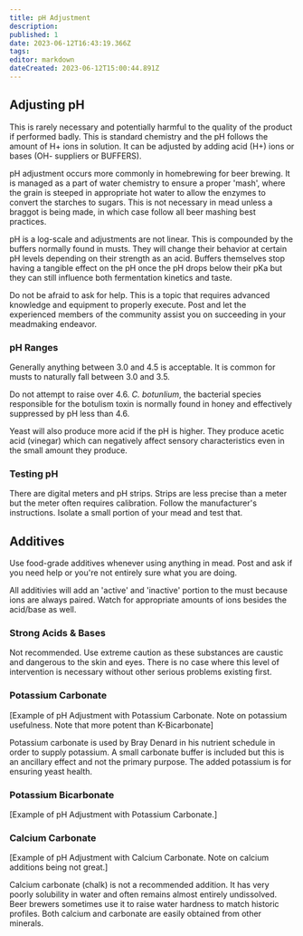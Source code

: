 ```yaml
---
title: pH Adjustment
description: 
published: 1
date: 2023-06-12T16:43:19.366Z
tags: 
editor: markdown
dateCreated: 2023-06-12T15:00:44.891Z
---
```


## Adjusting pH

This is rarely necessary and potentially harmful to the quality of the product if performed badly.  This is standard chemistry and the pH follows the amount of H+ ions in solution.  It can be adjusted by adding acid (H+) ions or bases (OH- suppliers or BUFFERS).

pH adjustment occurs more commonly in homebrewing for beer brewing.  It is managed as a part of water chemistry to ensure a proper 'mash', where the grain is steeped in appropriate hot water to allow the enzymes to convert the starches to sugars.  This is not necessary in mead unless a braggot is being made, in which case follow all beer mashing best practices.

pH is a log-scale and adjustments are not linear.  This is compounded by the buffers normally found in musts.  They will change their behavior at certain pH levels depending on their strength as an acid.  Buffers themselves stop having a tangible effect on the pH once the pH drops below their pKa but they can still influence both fermentation kinetics and taste.

Do not be afraid to ask for help.  This is a topic that requires advanced knowledge and equipment to properly execute.  Post and let the experienced members of the community assist you on succeeding in your meadmaking endeavor.

### pH Ranges

Generally anything between 3.0 and 4.5 is acceptable.  It is common for musts to naturally fall between 3.0 and 3.5.  

Do not attempt to raise over 4.6.  *C. botunlium*, the bacterial species responsible for the botulism toxin is normally found in honey and effectively suppressed by pH less than 4.6.

Yeast will also produce more acid if the pH is higher.    They produce acetic acid (vinegar) which can negatively affect sensory characteristics even in the small amount they produce.

### Testing pH

There are digital meters and pH strips.  Strips are less precise than a meter but the meter often requires calibration.  Follow the manufacturer's instructions.  Isolate a small portion of your mead and test that.

## Additives

Use food-grade additives whenever using anything in mead.  Post and ask if you need help or you're not entirely sure what you are doing.

All additivies will add an 'active' and 'inactive' portion to the must because ions are always paired.  Watch for appropriate amounts of ions besides the acid/base as well.

### Strong Acids &amp; Bases

Not recommended.  Use extreme caution as these substances are caustic and dangerous to the skin and eyes.  There is no case where this level of intervention is necessary without other serious problems existing first.

### Potassium Carbonate

[Example of pH Adjustment with Potassium Carbonate. Note on potassium usefulness. Note that more potent than K-Bicarbonate]

Potassium carbonate is used by Bray Denard in his nutrient schedule in order to supply potassium.  A small carbonate buffer is included but this is an ancillary effect and not the primary purpose.  The added potassium is for ensuring yeast health.

### Potassium Bicarbonate

[Example of pH Adjustment with Potassium Carbonate.]

### Calcium Carbonate

[Example of pH Adjustment with Calcium Carbonate. Note on calcium additions being not great.]

Calcium carbonate (chalk) is not a recommended addition.  It has very poorly solubility in water and often remains almost entirely undissolved.  Beer brewers sometimes use it to raise water hardness to match historic profiles.  Both calcium and carbonate are easily obtained from other minerals.